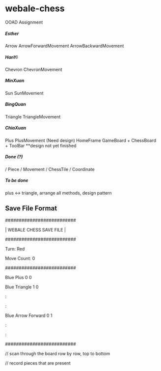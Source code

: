 # webale-chess

OOAD Assignment

<h5>
    Esther
</h5>

Arrow
ArrowForwardMovement
ArrowBackwardMovement

<h5>
	HanYi    
</h5>

Chevron
ChevronMovement

<h5>	
    MinXuan
</h5>

Sun
SunMovement

<h5>
    BingQuan
</h5>

Triangle
TriangleMovement

<h5>
    ChiaXuan
</h5>

Plus
PlusMovement
(Need design)
HomeFrame
GameBoard + ChessBoard + ToolBar
**design not yet finished

<h5>
    Done (?)
</h5>

/ Piece
/ Movement
/ ChessTile
/ Coordinate

<h5>
    To be done
</h5>
plus <-> triangle, 
arrange all methods, 
design pattern


<h2>
    Save File Format
</h2>

##########################

| WEBALE CHESS SAVE FILE |

##########################

Turn: Red

Move Count: 0

##########################

Blue Plus 0 0

Blue Triangle 1 0

:

:

Blue Arrow Forward 0 1

:

:

##########################

// scan through the board row by row, top to bottom

// record pieces that are present
